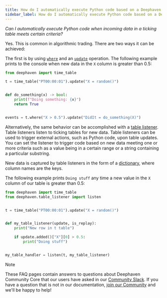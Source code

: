 ```yaml
---
title: How do I automatically execute Python code based on a Deephaven table column value?
sidebar_label: How do I automatically execute Python code based on a Deephaven table column value?
---
```


<em>Can I automatically execute Python code when incoming data in a ticking table meets certain criteria?</em>

<p></p>

Yes. This is common in algorithmic trading. There are two ways it can be achieved:

The first is by using [`where`](../../reference/table-operations/filter/where.md) and an [`update`](../../reference/table-operations/select/update.md) operation. The following example prints to the console when new data in the `X` column is greater than 0.5:

```python order=events,t
from deephaven import time_table

t = time_table("PT00:00:01").update("X = random()")


def do_something(x) -> bool:
    print(f"Doing something: {x}")
    return True


events = t.where("X > 0.5").update("DidIt = do_something(X)")
```

Alternatively, the same behavior can be accomplished with a [table listener](../../how-to-guides/table-listeners-python.md). Table listeners listen to ticking tables for new data. Table listeners can be used to trigger external actions, such as Python code, upon table updates. You can set the listener to trigger code based on new data meeting one or more criteria such as a value being in a certain range or a string containing a particular substring.

New data is captured by table listeners in the form of a [dictionary](https://docs.python.org/3/tutorial/datastructures.html#dictionaries), where column names are the keys.

The following example prints `Doing stuff` any time a new value in the `X` column of our table is greater than 0.5:

```python order=t
from deephaven import time_table
from deephaven.table_listener import listen


t = time_table("PT00:00:01").update("X = random()")


def my_table_listener(update, is_replay):
    print("New row in t table")

    if update.added()["X"][0] > 0.5:
        print("Doing stuff")


my_table_handler = listen(t, my_table_listener)
```

> [!NOTE]
> These FAQ pages contain answers to questions about Deephaven Community Core that our users have asked in our [Community Slack](/slack). If you have a question that is not in our documentation, [join our Community](/slack) and we'll be happy to help!
